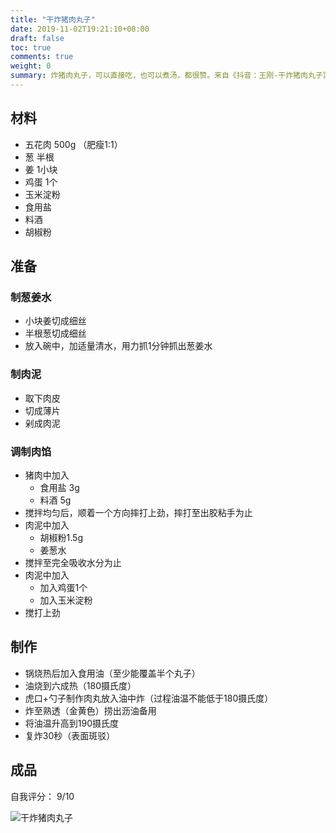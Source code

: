 ```yaml
---
title: "干炸猪肉丸子"
date: 2019-11-02T19:21:10+08:00
draft: false
toc: true
comments: true
weight: 0
summary: 炸猪肉丸子，可以直接吃，也可以煮汤，都很赞。来自《抖音：王刚-干炸猪肉丸子》
---
```


## 材料

* 五花肉 500g （肥瘦1:1）
* 葱 半根
* 姜 1小块
* 鸡蛋 1个
* 玉米淀粉
* 食用盐
* 料酒
* 胡椒粉

## 准备

### 制葱姜水

* 小块姜切成细丝
* 半根葱切成细丝
* 放入碗中，加适量清水，用力抓1分钟抓出葱姜水

### 制肉泥

* 取下肉皮
* 切成薄片
* 剁成肉泥

### 调制肉馅

* 猪肉中加入
  * 食用盐 3g
  * 料酒 5g
* 搅拌均匀后，顺着一个方向摔打上劲，摔打至出胶粘手为止
* 肉泥中加入
  * 胡椒粉1.5g
  * 姜葱水
* 搅拌至完全吸收水分为止
* 肉泥中加入
  * 加入鸡蛋1个
  * 加入玉米淀粉
* 搅打上劲

## 制作

* 锅烧热后加入食用油（至少能覆盖半个丸子）
* 油烧到六成热（180摄氏度）
* 虎口+勺子制作肉丸放入油中炸（过程油温不能低于180摄氏度）
* 炸至熟透（金黄色）捞出沥油备用
* 将油温升高到190摄氏度
* 复炸30秒（表面斑驳）

## 成品

自我评分： 9/10

![干炸猪肉丸子](/image/干炸猪肉丸子.png)
